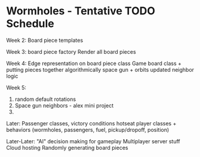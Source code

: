 # Wormholes - Tentative TODO Schedule
<p align="left">
Week 2:
Board piece templates

Week 3: 
board piece factory
Render all board pieces

Week 4: 
Edge representation on board piece class
Game board class + putting pieces together algorithmically
space gun + orbits updated neighbor logic

Week 5: 
1) random default rotations
2) Space gun neighbors - alex mini project
3) 

Later: 
Passenger classes, victory conditions
hotseat player classes + behaviors (wormholes, passengers, fuel, pickup/dropoff, position)

Later-Later:
"AI" decision making for gameplay
Multiplayer server stuff
Cloud hosting
Randomly generating board pieces
</p>

